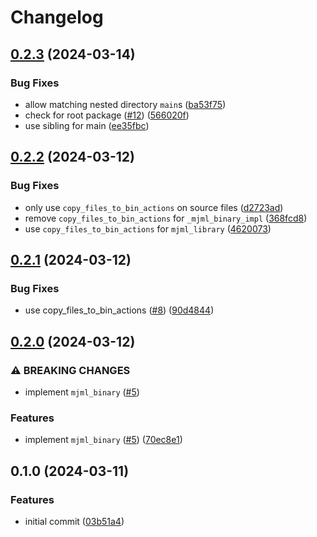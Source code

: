 # Changelog

## [0.2.3](https://github.com/mathematic-inc/rules_mjml/compare/v0.2.2...v0.2.3) (2024-03-14)


### Bug Fixes

* allow matching nested directory `main`s ([ba53f75](https://github.com/mathematic-inc/rules_mjml/commit/ba53f75ccc25a2cc37df4ce41546d0919c19b043))
* check for root package ([#12](https://github.com/mathematic-inc/rules_mjml/issues/12)) ([566020f](https://github.com/mathematic-inc/rules_mjml/commit/566020fe3b9f0b6b9ab17b1649b35c9d9b44f1fe))
* use sibling for main ([ee35fbc](https://github.com/mathematic-inc/rules_mjml/commit/ee35fbcabbc9e1963ff75fc070047c042596ee94))

## [0.2.2](https://github.com/mathematic-inc/rules_mjml/compare/v0.2.1...v0.2.2) (2024-03-12)


### Bug Fixes

* only use `copy_files_to_bin_actions` on source files ([d2723ad](https://github.com/mathematic-inc/rules_mjml/commit/d2723add3bbb317359846c9a7362b909bd81179a))
* remove `copy_files_to_bin_actions` for `_mjml_binary_impl` ([368fcd8](https://github.com/mathematic-inc/rules_mjml/commit/368fcd8b3b57d19a7d213abcb1e04cb475e8e7af))
* use `copy_files_to_bin_actions` for `mjml_library` ([4620073](https://github.com/mathematic-inc/rules_mjml/commit/462007344cc7e92284410234f454afb6aea7b21b))

## [0.2.1](https://github.com/mathematic-inc/rules_mjml/compare/v0.2.0...v0.2.1) (2024-03-12)


### Bug Fixes

* use copy_files_to_bin_actions ([#8](https://github.com/mathematic-inc/rules_mjml/issues/8)) ([90d4844](https://github.com/mathematic-inc/rules_mjml/commit/90d4844d0738d23118ef90287813efe06373274c))

## [0.2.0](https://github.com/mathematic-inc/rules_mjml/compare/v0.1.0...v0.2.0) (2024-03-12)


### ⚠ BREAKING CHANGES

* implement `mjml_binary` ([#5](https://github.com/mathematic-inc/rules_mjml/issues/5))

### Features

* implement `mjml_binary` ([#5](https://github.com/mathematic-inc/rules_mjml/issues/5)) ([70ec8e1](https://github.com/mathematic-inc/rules_mjml/commit/70ec8e16841a3593c93206ad82148e2a5c719722))

## 0.1.0 (2024-03-11)


### Features

* initial commit ([03b51a4](https://github.com/mathematic-inc/rules_mjml/commit/03b51a4359d4510918ae7ecbb8a1f628589680cb))
